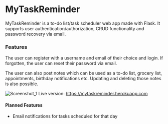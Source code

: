 # MyTaskReminder
MyTaskReminder is a to-do list/task scheduler web app made with Flask. It supports user authentication/authorization, CRUD functionality and password recovery via email.

### Features
The user can register with a username and email of their choice and login. If forgotten, the user can reset their password via email. 

The user can also post notes which can be used as a to-do list, grocery list, appointments, birthday notifications etc. Updating and deleting those notes is also possible.

![Screenshot_1](https://user-images.githubusercontent.com/4154061/199031368-30b4c241-bfd3-44e3-89fb-ecaab3c0e479.png)
Live version: https://mytaskreminder.herokuapp.com

#### Planned Features
- Email notifications for tasks scheduled for that day

